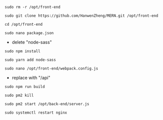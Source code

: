 <pre><code>sudo rm -r /opt/front-end</code></pre>
<pre><code>sudo git clone https://github.com/HanwenZheng/MERN.git /opt/front-end</code></pre>
<pre><code>cd /opt/front-end</code></pre>
<pre><code>sudo nano package.json</code></pre> 
- delete "node-sass"
<pre><code>sudo npm install</code></pre>
<pre><code>sudo yarn add node-sass</code></pre>
<pre><code>sudo nano /opt/front-end/webpack.config.js</code></pre>
- replace with "/api"
<pre><code>sudo npm run build</code></pre>
<pre><code>sudo pm2 kill</code></pre>
<pre><code>sudo pm2 start /opt/back-end/server.js</code></pre>
<pre><code>sudo systemctl restart nginx</code></pre>